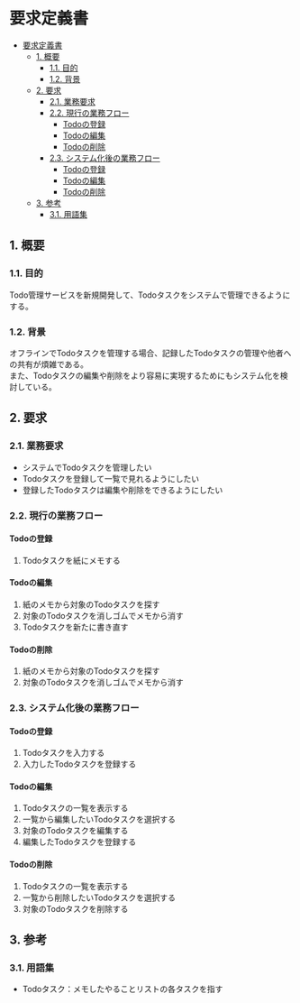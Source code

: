 <link href="../css/markdown.css" rel="stylesheet"></link>

# 要求定義書

- [要求定義書](#要求定義書)
  - [1. 概要](#1-概要)
    - [1.1. 目的](#11-目的)
    - [1.2. 背景](#12-背景)
  - [2. 要求](#2-要求)
    - [2.1. 業務要求](#21-業務要求)
    - [2.2. 現行の業務フロー](#22-現行の業務フロー)
      - [Todoの登録](#todoの登録)
      - [Todoの編集](#todoの編集)
      - [Todoの削除](#todoの削除)
    - [2.3. システム化後の業務フロー](#23-システム化後の業務フロー)
      - [Todoの登録](#todoの登録-1)
      - [Todoの編集](#todoの編集-1)
      - [Todoの削除](#todoの削除-1)
  - [3. 参考](#3-参考)
    - [3.1. 用語集](#31-用語集)

<div style="page-break-before:always"></div>

## 1. 概要
### 1.1. 目的
<!-- 本文書が何を目的としたシステム開発に対して作成されている文書なのかを明記する。 -->
Todo管理サービスを新規開発して、Todoタスクをシステムで管理できるようにする。

### 1.2. 背景
<!-- 本開発に至る背景を明記する。 -->
オフラインでTodoタスクを管理する場合、記録したTodoタスクの管理や他者への共有が煩雑である。<br>
また、Todoタスクの編集や削除をより容易に実現するためにもシステム化を検討している。

<div style="page-break-before:always"></div>

## 2. 要求
### 2.1. 業務要求
<!-- 顧客から出てきた整理されていない曖昧なままの要望を記述する -->
* システムでTodoタスクを管理したい
* Todoタスクを登録して一覧で見れるようにしたい
* 登録したTodoタスクは編集や削除をできるようにしたい

### 2.2. 現行の業務フロー
#### Todoの登録
1. Todoタスクを紙にメモする

#### Todoの編集
1. 紙のメモから対象のTodoタスクを探す
1. 対象のTodoタスクを消しゴムでメモから消す
1. Todoタスクを新たに書き直す

#### Todoの削除
1. 紙のメモから対象のTodoタスクを探す
1. 対象のTodoタスクを消しゴムでメモから消す

### 2.3. システム化後の業務フロー
#### Todoの登録
1. Todoタスクを入力する
1. 入力したTodoタスクを登録する

#### Todoの編集
1. Todoタスクの一覧を表示する
1. 一覧から編集したいTodoタスクを選択する
1. 対象のTodoタスクを編集する
1. 編集したTodoタスクを登録する

#### Todoの削除
1. Todoタスクの一覧を表示する
1. 一覧から削除したいTodoタスクを選択する
1. 対象のTodoタスクを削除する

<div style="page-break-before:always"></div>

## 3. 参考
### 3.1. 用語集
<!-- 文書内で使われている用語や社内用語、業界用語について記述する -->
* Todoタスク：メモしたやることリストの各タスクを指す

<div style="page-break-before:always"></div>
